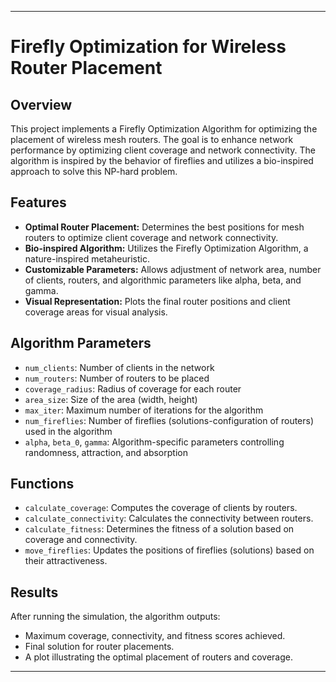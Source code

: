 

---

# Firefly Optimization for Wireless Router Placement

## Overview
This project implements a Firefly Optimization Algorithm for optimizing the placement of wireless mesh routers. The goal is to enhance network performance by optimizing client coverage and network connectivity. The algorithm is inspired by the behavior of fireflies and utilizes a bio-inspired approach to solve this NP-hard problem.

## Features
- **Optimal Router Placement:** Determines the best positions for mesh routers to optimize client coverage and network connectivity.
- **Bio-inspired Algorithm:** Utilizes the Firefly Optimization Algorithm, a nature-inspired metaheuristic.
- **Customizable Parameters:** Allows adjustment of network area, number of clients, routers, and algorithmic parameters like alpha, beta, and gamma.
- **Visual Representation:** Plots the final router positions and client coverage areas for visual analysis.

## Algorithm Parameters
- `num_clients`: Number of clients in the network
- `num_routers`: Number of routers to be placed
- `coverage_radius`: Radius of coverage for each router
- `area_size`: Size of the area (width, height)
- `max_iter`: Maximum number of iterations for the algorithm
- `num_fireflies`: Number of fireflies (solutions-configuration of routers) used in the algorithm
- `alpha`, `beta_0`, `gamma`: Algorithm-specific parameters controlling randomness, attraction, and absorption

## Functions
- `calculate_coverage`: Computes the coverage of clients by routers.
- `calculate_connectivity`: Calculates the connectivity between routers.
- `calculate_fitness`: Determines the fitness of a solution based on coverage and connectivity.
- `move_fireflies`: Updates the positions of fireflies (solutions) based on their attractiveness.

## Results
After running the simulation, the algorithm outputs:
- Maximum coverage, connectivity, and fitness scores achieved.
- Final solution for router placements.
- A plot illustrating the optimal placement of routers and coverage.

---
